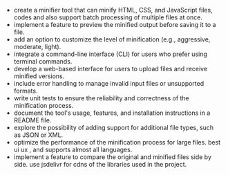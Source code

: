 - create a minifier tool that can minify HTML, CSS, and JavaScript files, codes and also support batch processing of multiple files at once.
- implement a feature to preview the minified output before saving it to a file.
- add an option to customize the level of minification (e.g., aggressive, moderate, light).
- integrate a command-line interface (CLI) for users who prefer using terminal commands.
- develop a web-based interface for users to upload files and receive minified versions.
- include error handling to manage invalid input files or unsupported formats.
- write unit tests to ensure the reliability and correctness of the minification process.
- document the tool's usage, features, and installation instructions in a README file.
- explore the possibility of adding support for additional file types, such as JSON or XML.
- optimize the performance of the minification process for large files. best ui ux , and supports almost all languages.
- implement a feature to compare the original and minified files side by side.
use jsdelivr for cdns of the libraries used in the project.